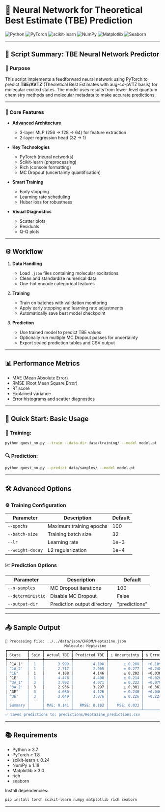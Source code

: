 # 🧪 Neural Network for Theoretical Best Estimate (TBE) Prediction

![Python](https://img.shields.io/badge/Python-3.7%2B-blue)
![PyTorch](https://img.shields.io/badge/PyTorch-1.8%2B-orange)
![scikit-learn](https://img.shields.io/badge/scikit--learn-0.24%2B-success)
![NumPy](https://img.shields.io/badge/NumPy-1.18%2B-important)
![Matplotlib](https://img.shields.io/badge/Matplotlib-3.0%2B-blue)
![Seaborn](https://seaborn.pydata.org/)

---

## 📌 Script Summary: TBE Neural Network Predictor

### 🔬 **Purpose**
This script implements a feedforward neural network using PyTorch to predict **TBE/AVTZ** (Theoretical Best Estimates with aug-cc-pVTZ basis) for molecular excited states. The model uses results from lower-level quantum chemistry methods and molecular metadata to make accurate predictions.

---

### 🧠 Core Features

- **Advanced Architecture**
  - 3-layer MLP (256 → 128 → 64) for feature extraction
  - 2-layer regression head (32 → 1)

- **Key Technologies**
  - PyTorch (neural networks)
  - Scikit-learn (preprocessing)
  - Rich (console formatting)
  - MC Dropout (uncertainty quantification)

- **Smart Training**
  - Early stopping
  - Learning rate scheduling
  - Huber loss for robustness

- **Visual Diagnostics**
  - Scatter plots
  - Residuals
  - Q-Q plots

---

## ⚙️  Workflow

1. **Data Handling**
   - Load `.json` files containing molecular excitations
   - Clean and standardize numerical data
   - One-hot encode categorical features

2. **Training**
   - Train on batches with validation monitoring
   - Apply early stopping and learning rate adjustments
   - Automatically save best model checkpoint

3. **Prediction**
   - Use trained model to predict TBE values
   - Optionally run multiple MC Dropout passes for uncertainty
   - Export styled prediction tables and CSV output

---

## 📊 Performance Metrics

- MAE (Mean Absolute Error)
- RMSE (Root Mean Square Error)
- R² score
- Explained variance
- Error histograms and scatter diagnostics

---
  
## 🚀 Quick Start: Basic Usage

### 🔧 Training:

```bash
python quest_nn.py --train --data-dir data/training/ --model model.pt
```

### 🔍 Prediction:

```bash
python quest_nn.py --predict data/samples/ --model model.pt
```

---

## 🛠️ Advanced Options

### ⚙️ Training Configuration

| Parameter | Description | Default |
|-----------|-------------|---------|
| `--epochs` | Maximum training epochs | 100 |
| `--batch-size` | Training batch size | 32 |
| `--lr` | Learning rate | 1e-3 |
| `--weight-decay` | L2 regularization | 1e-4 |

### 📈 Prediction Options

| Parameter | Description | Default |
|-----------|-------------|---------|
| `--n-samples` | MC Dropout iterations | 100 |
| `--deterministic` | Disable MC Dropout | False |
| `--output-dir` | Prediction output directory | "predictions" |

---

## 📤 Sample Output

```bash
🔮 Processing file: ../../data/json/CHROM/Heptazine.json
                           Molecule: Heptazine                           
┏━━━━━━━━━┳━━━━━━┳━━━━━━━━━━━━┳━━━━━━━━━━━━━━━┳━━━━━━━━━━━━━━━┳━━━━━━━━━┓
┃ State   ┃ Spin ┃ Actual TBE ┃ Predicted TBE ┃ ± Uncertainty ┃ Δ Error ┃
┡━━━━━━━━━╇━━━━━━╇━━━━━━━━━━━━╇━━━━━━━━━━━━━━━╇━━━━━━━━━━━━━━━╇━━━━━━━━━┩
│ ^1A_1"  │  1   │      3.999 │         4.108 │       ± 0.208 │  +0.109 │
│ ^1A_2'  │  1   │      2.717 │         2.965 │       ± 0.277 │  +0.248 │
│ ^1E"    │  1   │      4.108 │         4.146 │       ± 0.202 │  +0.038 │
│ ^1E'    │  1   │      4.478 │         4.498 │       ± 0.214 │  +0.020 │
│ ^3A_1"  │  3   │      3.992 │         4.071 │       ± 0.222 │  +0.079 │
│ ^3A_2'  │  3   │      2.936 │         3.297 │       ± 0.301 │  +0.361 │
│ ^3E"    │  3   │      4.080 │         4.126 │       ± 0.240 │  +0.046 │
│ ^3E'    │  3   │      3.649 │         3.876 │       ± 0.226 │  +0.227 │
│ --      │  --  │         -- │            -- │            -- │      -- │
│ Summary │      │ MAE: 0.141 │   RMSE: 0.182 │    MSE: 0.033 │         │
└─────────┴──────┴────────────┴───────────────┴───────────────┴─────────┘
✅ Saved predictions to: predictions/Heptazine_predictions.csv
```

---

## 📚 Requirements

- Python ≥ 3.7  
- PyTorch ≥ 1.8  
- scikit-learn ≥ 0.24  
- NumPy ≥ 1.18  
- Matplotlib ≥ 3.0  
- rich
- seaborn

Install dependencies:

```bash
pip install torch scikit-learn numpy matplotlib rich seaborn
```
---


